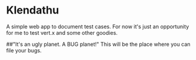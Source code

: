 Klendathu
=========

A simple web app to document test cases. For now it's just an opportunity for me to test vert.x and some other goodies.


##"It's an ugly planet. A BUG planet!"
This will be the place where you can file your bugs.

